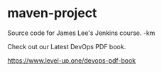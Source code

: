 # maven-project
Source code for James Lee's Jenkins course. -km

Check out our Latest DevOps PDF book.

https://www.level-up.one/devops-pdf-book
